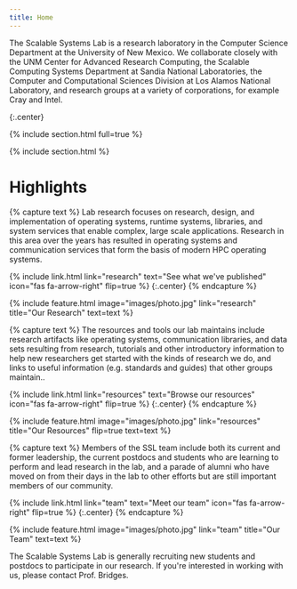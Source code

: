 ```yaml
---
title: Home
---
```


The Scalable Systems Lab is a research laboratory in the Computer Science Department at the University of New Mexico. 
We collaborate closely with the UNM Center for Advanced Research Computing, the Scalable Computing Systems Department at Sandia National Laboratories, the Computer and Computational Sciences Division at Los Alamos National Laboratory, and research groups at a variety of corporations, for example Cray and Intel.

{:.center}

{% include section.html full=true %}

{% include section.html %}

# Highlights

{% capture text %}
Lab research focuses on research, design, and implementation of operating systems, runtime systems, libraries, and system services that enable complex, large scale applications. 
Research in this area over the years has resulted in operating systems and communication services that form the basis of modern HPC operating systems.

{%
  include link.html
  link="research"
  text="See what we've published"
  icon="fas fa-arrow-right"
  flip=true
%}
{:.center}
{% endcapture %}

{%
  include feature.html
  image="images/photo.jpg"
  link="research"
  title="Our Research"
  text=text
%}

{% capture text %}
The resources and tools our lab maintains include research artifacts like operating systems, communication libraries, and data sets resulting from research, tutorials and other introductory information to help new researchers get started with the kinds of research we do, and links to useful information (e.g. standards and guides) that other groups maintain..

{%
  include link.html
  link="resources"
  text="Browse our resources"
  icon="fas fa-arrow-right"
  flip=true
%}
{:.center}
{% endcapture %}

{%
  include feature.html
  image="images/photo.jpg"
  link="resources"
  title="Our Resources"
  flip=true
  text=text
%}

{% capture text %}
Members of the SSL team include both its current and former leadership, the current postdocs and students who are learning to perform and lead research in the lab, and a parade of alumni who have moved on from their days in the lab to other efforts but are still important members of our community.

{%
  include link.html
  link="team"
  text="Meet our team"
  icon="fas fa-arrow-right"
  flip=true
%}
{:.center}
{% endcapture %}

{%
  include feature.html
  image="images/photo.jpg"
  link="team"
  title="Our Team"
  text=text
%}

The Scalable Systems Lab is generally recruiting new students and postdocs to participate in our research. If you're interested in working with us, please contact Prof. Bridges.
